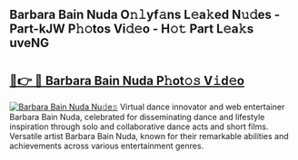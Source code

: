 ## Barbara Bain Nuda O𝚗𝚕yf𝚊ns L𝚎a𝚔ed N𝚞𝚍es - Part-kJW P𝚑𝚘tos Vi𝚍𝚎o - H𝚘𝚝 Part L𝚎a𝚔s uveNG

# <h2><a href="http://kf9lro5.oniu.top/?m=Barbara+Bain+Nuda">🔗👉 🔴 Barbara Bain Nuda P𝚑ot𝚘𝚜 V𝚒d𝚎o</a></h2>

[![Barbara Bain Nuda Nu𝚍e𝚜](https://i.imgur.com/0qMVB7G.gif)](http://kf9lro5.oniu.top/?m=Barbara+Bain+Nuda)
Virtual dance innovator and web entertainer Barbara Bain Nuda, celebrated for disseminating dance and lifestyle inspiration through solo and collaborative dance acts and short films. Versatile artist Barbara Bain Nuda, known for their remarkable abilities and achievements across various entertainment genres.  
